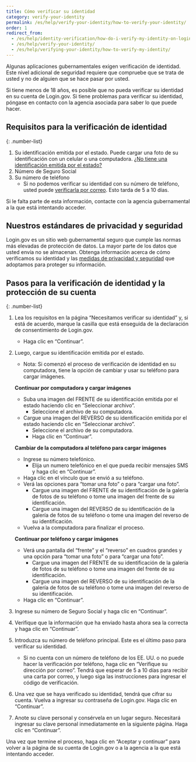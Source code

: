 ```yaml
---
title: Cómo verificar su identidad
category: verify-your-identity
permalink: /es/help/verify-your-identity/how-to-verify-your-identity/
order: 1
redirect_from:
  - /es/help/identity-verification/how-do-i-verify-my-identity-on-logingov/
  - /es/help/verify-your-identity/
  - /es/help/verifying-your-identity/how-to-verify-my-identity/
---
```


Algunas aplicaciones gubernamentales exigen verificación de identidad. Este nivel adicional de seguridad requiere que compruebe que se trata de usted y no de alguien que se hace pasar por usted.

Si tiene menos de 18 años, es posible que no pueda verificar su identidad en su cuenta de Login.gov. Si tiene problemas para verificar su identidad, póngase en contacto con la agencia asociada para saber lo que puede hacer.

## Requisitos para la verificación de identidad

{: .number-list}
1. Su identificación emitida por el estado. Puede cargar una foto de su identificación con un celular o una computadora. [¿No tiene una identificación emitida por el estado?](/es/help/verify-your-identity/accepted-state-issued-identification/)
2. Número de Seguro Social
3. Su número de teléfono
   * Si no podemos verificar su identidad con su número de teléfono, usted puede [verificarla por correo](/es/help/verify-your-identity/verify-your-address-by-mail/). Esto tarda de 5 a 10 días.

Si le falta parte de esta información, contacte con la agencia gubernamental a la que está intentando acceder.

## Nuestros estándares de privacidad y seguridad
Login.gov es un sitio web gubernamental seguro que cumple las normas más elevadas de protección de datos. La mayor parte de los datos que usted envía no se almacenan. Obtenga información acerca de cómo verificamos su identidad y las [medidas de privacidad y seguridad](/es/policy/) que adoptamos para proteger su información.

## Pasos para la verificación de identidad y la protección de su cuenta

{: .number-list}
1. Lea los requisitos en la página “Necesitamos verificar su identidad” y, si está de acuerdo, marque la casilla que está enseguida de la declaración de consentimiento de Login.gov.
    * Haga clic en “Continuar”.
2. Luego, cargue su identificación emitida por el estado.
    * Nota: Si comenzó el proceso de verificación de identidad en su computadora, tiene la opción de cambiar y usar su teléfono para cargar imágenes.

    **Continuar por computadora y cargar imágenes**
    * Suba una imagen del FRENTE de su identificación emitida por el estado haciendo clic en “Seleccionar archivo”.
        * Seleccione el archivo de su computadora.
    * Cargue una imagen del REVERSO de su identificación emitida por el estado haciendo clic en “Seleccionar archivo”.
        * Seleccione el archivo de su computadora.
        * Haga clic en “Continuar”.

    **Cambiar de la computadora al teléfono para cargar imágenes**

    * Ingrese su número telefónico.
        * Elija un numero telefónico en el que pueda recibir mensajes SMS y haga clic en “Continuar”.
    * Haga clic en el vínculo que se envió a su teléfono.
    * Verá las opciones para “tomar una foto” o para “cargar una foto”.
        * Cargue una imagen del FRENTE de su identificación de la galería de fotos de su teléfono o tome una imagen del frente de su identificación.
        * Cargue una imagen del REVERSO de su identificación de la galería de fotos de su teléfono o tome una imagen del reverso de su identificación.
    * Vuelva a la computadora para finalizar el proceso.

    **Continuar por teléfono y cargar imágenes**

    * Verá una pantalla del “frente” y el “reverso” en cuadros grandes y una opción para “tomar una foto” o para “cargar una foto”.
        * Cargue una imagen del FRENTE de su identificación de la galería de fotos de su teléfono o tome una imagen del frente de su identificación.
        * Cargue una imagen del REVERSO de su identificación de la galería de fotos de su teléfono o tome una imagen del reverso de su identificación.
    * Haga clic en “Continuar”.
1. Ingrese su número de Seguro Social y haga clic en “Continuar”.
1. Verifique que la información que ha enviado hasta ahora sea la correcta y haga clic en “Continuar”.
1. Introduzca su número de teléfono principal. Este es el último paso para verificar su identidad.
    * Si no cuenta con un número de teléfono de los EE. UU. o no puede hacer la verificación por teléfono, haga clic en “Verifique su dirección por correo”. Tendrá que esperar de 5 a 10 días para recibir una carta por correo, y luego siga las instrucciones para ingresar el código de verificación.
1. Una vez que se haya verificado su identidad, tendrá que cifrar su cuenta. Vuelva a ingresar su contraseña de Login.gov. Haga clic en “Continuar”.
1. Anote su clave personal y consérvela en un lugar seguro. Necesitará ingresar su clave personal inmediatamente en la siguiente página. Haga clic en “Continuar”.

Una vez que termine el proceso, haga clic en “Aceptar y continuar” para volver a la página de su cuenta de Login.gov o a la agencia a la que está intentando acceder.
